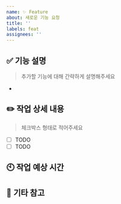 ```yaml
---
name: ✨ Feature
about: 새로운 기능 요청
title: ''
labels: feat
assignees: ''
---
```


## ✅ 기능 설명
> 추가할 기능에 대해 간략하게 설명해주세요
- 

## ✏️ 작업 상세 내용
> 체크박스 형태로 적어주세요
- [ ] TODO
- [ ] TODO

## 🕙 작업 예상 시간
<!-- 완료까지 얼마나 걸릴지 -->

## 💬  기타 참고
<!-- 쓸 내용 없으면 지워도 됩니당 -->
